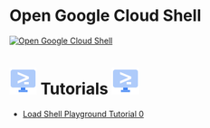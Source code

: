 [comment]: # (https://cloud.google.com/shell/docs/cloud-shell-tutorials/tutorials)

# Open Google Cloud Shell
[![Open Google Cloud Shell](https://gstatic.com/cloudssh/images/open-btn.png)](https://shell.cloud.google.com/?show=terminal)

# [![Open Shell Playground Tutorial 0](./assets/images/cloud_shell_blue.svg)](#) Tutorials [![Open Shell Playground Tutorial 0](./assets/images/cloud_shell_blue.svg)](#)
- [Load Shell Playground Tutorial 0](https://ssh.cloud.google.com/cloudshell/open?cloudshell_git_repo=https://github.com/danielemaddaluno/shellplayground.git&cloudshell_tutorial=gcp-shell-tutorial-0.md&shellonly=true)
